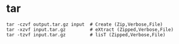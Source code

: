 # tar
	tar -czvf output.tar.gz input  # Create (Zip,Verbose,File)
	tar -xzvf input.tar.gz         # eXtract (Zipped,Verbose,File)
	tar -tzvf input.tar.gz         # lisT (Zipped,Verbose,File)
